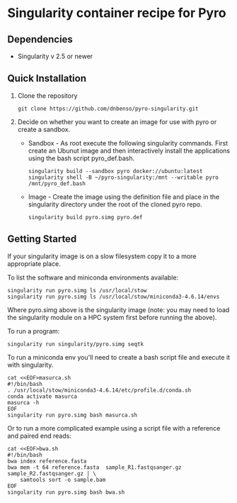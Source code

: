 Singularity container recipe for Pyro
====

Dependencies
------------ 

- Singularity v 2.5 or newer

Quick Installation
------------------ 

1. Clone the repository
   ```
   git clone https://github.com/dnbenso/pyro-singularity.git
   ```

2. Decide on whether you want to create an image for use with pyro or create a
   sandbox.
    * Sandbox - As root execute the following singularity commands. First
      create an Ubunut image and then interactively install the applications
      using the bash script pyro_def.bash.
        ```
        singularity build --sandbox pyro docker://ubuntu:latest
        singularity shell -B ~/pyro-singularity:/mnt --writable pyro
        /mnt/pyro_def.bash
        ```
    * Image - Create the image using the definition file and place in the
      singularity directory under the root of the cloned pyro repo.
        ```
        singularity build pyro.simg pyro.def
        ```
Getting Started
---------------

If your singularity image is on a slow filesystem copy it to a more appropriate
place.

To list the software and miniconda environments available:
  ```
  singularity run pyro.simg ls /usr/local/stow
  singularity run pyro.simg ls /usr/local/stow/miniconda3-4.6.14/envs
  ```
Where pyro.simg above is the singularity image (note: you may need to load the
singularity module on a HPC system first before running the above).

To run a program:
  ```
  singularity run singularity/pyro.simg seqtk
  ```

To run a miniconda env you'll need to create a bash script file and execute it
with singularity.
  ```
  cat <<EOF>masurca.sh
  #!/bin/bash
  . /usr/local/stow/miniconda3-4.6.14/etc/profile.d/conda.sh
  conda activate masurca
  masurca -h
  EOF
  singularity run pyro.simg bash masurca.sh
  ```
  
Or to run a more complicated example using a script file with a reference and
paired end reads:
  ```
  cat <<EOF>bwa.sh
  #!/bin/bash
  bwa index reference.fasta
  bwa mem -t 64 reference.fasta  sample_R1.fastqsanger.gz  sample_R2.fastqsanger.gz | \
      samtools sort -o sample.bam
  EOF
  singularity run pyro.simg bash bwa.sh
  ```
